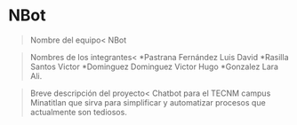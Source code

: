 # NBot
>Nombre del equipo<
NBot

>Nombres de los integrantes< 
*Pastrana Fernández Luis David
*Rasilla Santos Victor
*Dominguez Dominguez Victor Hugo
*Gonzalez Lara Ali.

>Breve descripción del proyecto<
Chatbot para el TECNM campus Minatitlan que sirva para simplificar y automatizar procesos que actualmente son tediosos.
